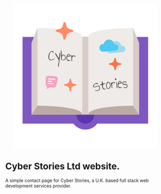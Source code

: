 <p style="text-align:center">
    <img src="./img/cyberstories.jpg" style="display: inline-block"/>
</p>


# Cyber Stories Ltd website.

A simple contact page for Cyber Stories, a U.K. based full stack web development services provider.